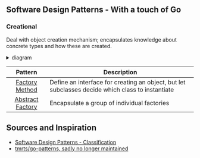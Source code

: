 ## Software Design Patterns - With a touch of Go

### Creational

Deal with object creation mechanism; encapsulates knowledge about concrete types and how these are created.

<details>
<summary>diagram</summary>
<br>

```
┌──────────────┐ 
│              │ 
│   Creator    │ 
│              │ 
└──────────────┘ 
        △        
        │        
        │        
┌───────────────┐
│               │
│ConcreteCreator│
│               │
└───────────────┘
```

</details>

| **Pattern** | **Description** |
|:---:| --- |
| [Factory Method](/creational/factory_method/factory.md) | Define an interface for creating an object, but let subclasses decide which class to instantiate |
| [Abstract Factory](/creational/abstract_factory/abstract_factory.md) | Encapsulate a group of individual factories |

## Sources and Inspiration
- [Software Design Patterns - Classification](https://en.wikipedia.org/wiki/Software_design_pattern#Classification_and_list)
- [tmrts/go-patterns, sadly no longer maintained](github.com/tmrts/go-patterns)
